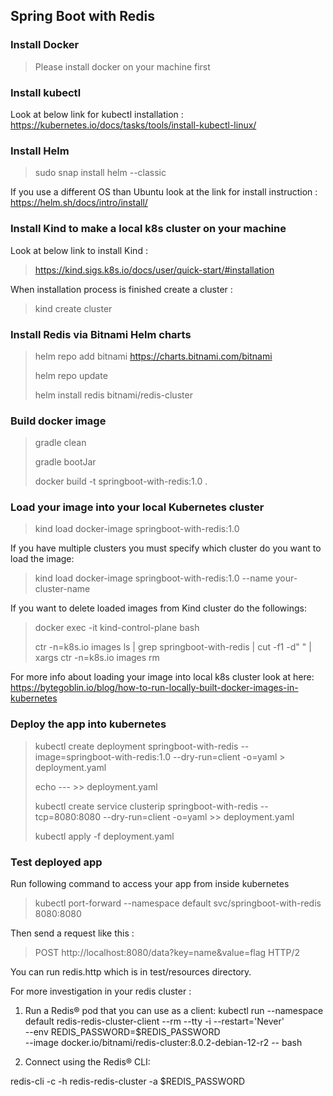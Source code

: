 ## Spring Boot with Redis 

### Install Docker

> Please install docker on your machine first

### Install kubectl

Look at below link for kubectl installation :
https://kubernetes.io/docs/tasks/tools/install-kubectl-linux/

### Install Helm
> sudo snap install helm --classic

If you use a different OS than Ubuntu look at the link for install instruction :
https://helm.sh/docs/intro/install/

### Install Kind to make a local k8s cluster on your machine

Look at below link to install Kind :
> https://kind.sigs.k8s.io/docs/user/quick-start/#installation

When installation process is finished create a cluster : 
> kind create cluster

### Install Redis via Bitnami Helm charts
> helm repo add bitnami https://charts.bitnami.com/bitnami
> 
> helm repo update
> 
> helm install redis bitnami/redis-cluster

### Build docker image

> gradle clean
> 
> gradle bootJar
> 
> docker build -t springboot-with-redis:1.0 .

### Load your image into your local Kubernetes cluster

> kind load docker-image springboot-with-redis:1.0

If you have multiple clusters you must specify which cluster do you want to load the image:

> kind load docker-image springboot-with-redis:1.0 --name your-cluster-name

If you want to delete loaded images from Kind cluster do the followings:

> docker exec -it kind-control-plane bash
> 
> ctr -n=k8s.io images ls | grep springboot-with-redis | cut -f1 -d" " | xargs ctr -n=k8s.io images rm

For more info about loading your image into local k8s cluster look at here: https://bytegoblin.io/blog/how-to-run-locally-built-docker-images-in-kubernetes

### Deploy the app into kubernetes

> kubectl create deployment springboot-with-redis --image=springboot-with-redis:1.0 --dry-run=client -o=yaml > deployment.yaml
> 
> echo --- >> deployment.yaml
> 
> kubectl create service clusterip springboot-with-redis --tcp=8080:8080 --dry-run=client -o=yaml >> deployment.yaml
> 
> kubectl apply -f deployment.yaml
 
### Test deployed app

Run following command to access your app from inside kubernetes

> kubectl port-forward --namespace default svc/springboot-with-redis 8080:8080

Then send a request like this :

> POST http://localhost:8080/data?key=name&value=flag HTTP/2

You can run redis.http which is in test/resources directory.

For more investigation in your redis cluster :

1. Run a Redis&reg; pod that you can use as a client:
   kubectl run --namespace default redis-redis-cluster-client --rm --tty -i --restart='Never' \
   --env REDIS_PASSWORD=$REDIS_PASSWORD \
   --image docker.io/bitnami/redis-cluster:8.0.2-debian-12-r2 -- bash

2. Connect using the Redis&reg; CLI:

redis-cli -c -h redis-redis-cluster -a $REDIS_PASSWORD
